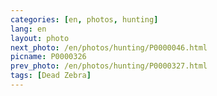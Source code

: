 ```yaml
---
categories: [en, photos, hunting]
lang: en
layout: photo
next_photo: /en/photos/hunting/P0000046.html
picname: P0000326
prev_photo: /en/photos/hunting/P0000327.html
tags: [Dead Zebra]
---
```

